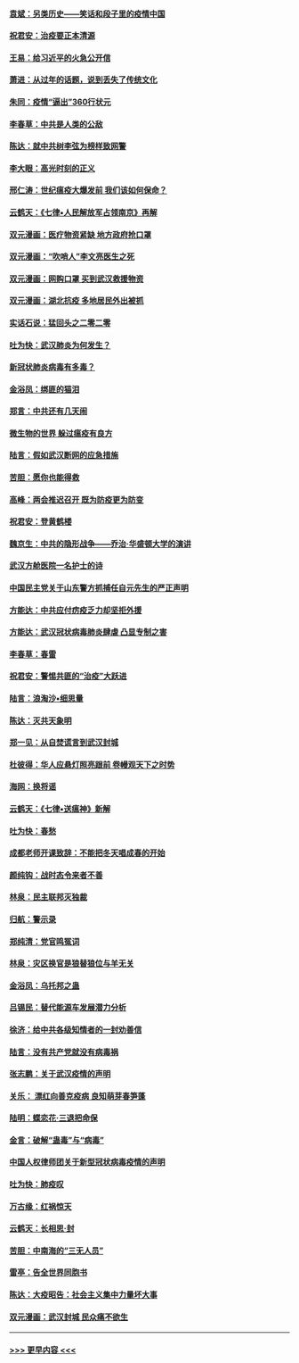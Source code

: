 #### [袁斌：另类历史——笑话和段子里的疫情中国](../pages/nsc993/n11889243.md?t=02240601) 
#### [祝君安：治疫要正本清源](../pages/nsc993/n11889085.md?t=02240601) 
#### [王易：给习近平的火急公开信](../pages/nsc993/n11888225.md?t=02240601) 
#### [萧进：从过年的话题，说到丢失了传统文化](../pages/nsc993/n11887732.md?t=02240601) 
#### [朱同：疫情“逼出”360行状元](../pages/nsc993/n11887678.md?t=02240601) 
#### [李春草：中共是人类的公敌](../pages/nsc993/n11887656.md?t=02240601) 
#### [陈达：就中共树李弦为榜样致网警](../pages/nsc993/n11887625.md?t=02240601) 
#### [李大眼：高光时刻的正义](../pages/nsc993/n11887585.md?t=02240601) 
#### [邢仁涛：世纪瘟疫大爆发前 我们该如何保命？](../pages/nsc993/n11887535.md?t=02240601) 
#### [云鹤天：《七律▪人民解放军占领南京》再解](../pages/nsc993/n11887524.md?t=02240601) 
#### [双元漫画：医疗物资紧缺 地方政府抢口罩](../pages/nsc993/n11884744.md?t=02240601) 
#### [双元漫画：“吹哨人”李文亮医生之死](../pages/nsc993/n11884705.md?t=02240601) 
#### [双元漫画：网购口罩 买到武汉救援物资](../pages/nsc993/n11884670.md?t=02240601) 
#### [双元漫画：湖北抗疫 多地居民外出被抓](../pages/nsc993/n11884643.md?t=02240601) 
#### [实话石说：猛回头之二零二零](../pages/nsc993/n11883968.md?t=02240601) 
#### [吐为快：武汉肺炎为何发生？](../pages/nsc993/n11882180.md?t=02240601) 
#### [新冠状肺炎病毒有多毒？](../pages/nsc993/n11881790.md?t=02240601) 
#### [金浴凤：绑匪的猫泪](../pages/nsc993/n11880664.md?t=02240601) 
#### [郑言：中共还有几天闹](../pages/nsc993/n11880645.md?t=02240601) 
#### [微生物的世界 躲过瘟疫有良方](../pages/nsc993/n11880492.md?t=02240601) 
#### [陆言：假如武汉断网的应急措施](../pages/nsc993/n11880619.md?t=02240601) 
#### [苦胆：愿你也能得救](../pages/nsc993/n11880601.md?t=02240601) 
#### [高峰：两会推迟召开  既为防疫更为防变](../pages/nsc993/n11879977.md?t=02240601) 
#### [祝君安：登黄鹤楼](../pages/nsc993/n11880583.md?t=02240601) 
#### [魏京生：中共的隐形战争——乔治‧华盛顿大学的演讲](../pages/nsc993/n11879765.md?t=02240601) 
#### [武汉方舱医院一名护士的诗](../pages/nsc993/n11878480.md?t=02240601) 
#### [中国民主党关于山东警方抓捕任自元先生的严正声明](../pages/nsc993/n11877506.md?t=02240601) 
#### [方能达：中共应付疠疫乏力却坚拒外援](../pages/nsc993/n11877497.md?t=02240601) 
#### [方能达：武汉冠状病毒肺炎肆虐 凸显专制之害](../pages/nsc993/n11877475.md?t=02240601) 
#### [李春草：春雷](../pages/nsc993/n11876287.md?t=02240601) 
#### [祝君安：警惕共匪的“治疫”大跃进](../pages/nsc993/n11876084.md?t=02240601) 
#### [陆言：浪淘沙•细思量](../pages/nsc993/n11876071.md?t=02240601) 
#### [陈达：灭共天象明](../pages/nsc993/n11876063.md?t=02240601) 
#### [郑一见：从自焚谎言到武汉封城](../pages/nsc993/n11875621.md?t=02240601) 
#### [杜彼得：华人应悬灯照亮跟前 卷幔观天下之时势](../pages/nsc993/n11874822.md?t=02240601) 
#### [海网：换将谣](../pages/nsc993/n11873712.md?t=02240601) 
#### [云鹤天：《七律▪送瘟神》新解](../pages/nsc993/n11873598.md?t=02240601) 
#### [吐为快：春愁](../pages/nsc993/n11872801.md?t=02240601) 
#### [成都老师开课致辞：不能把冬天唱成春的开始](../pages/nsc993/n11872653.md?t=02240601) 
#### [颜纯钩：战时态令来者不善](../pages/nsc993/n11872011.md?t=02240601) 
#### [林泉：民主联邦灭独裁](../pages/nsc993/n11870998.md?t=02240601) 
#### [归航：警示录](../pages/nsc993/n11870963.md?t=02240601) 
#### [郑纯清：党官鸣冤词](../pages/nsc993/n11870938.md?t=02240601) 
#### [林泉：灾区换官是狼替狼位与羊无关](../pages/nsc993/n11870896.md?t=02240601) 
#### [金浴凤：乌托邦之蛊](../pages/nsc993/n11870879.md?t=02240601) 
#### [吕锡民：替代能源车发展潜力分析](../pages/nsc993/n11870656.md?t=02240601) 
#### [徐济：给中共各级知情者的一封劝善信](../pages/nsc993/n11868561.md?t=02240601) 
#### [陆言：没有共产党就没有病毒祸](../pages/nsc993/n11868232.md?t=02240601) 
#### [张志鹏：关于武汉疫情的声明](../pages/nsc993/n11867182.md?t=02240601) 
#### [关乐： 漂红向善克疫病 良知萌芽春笋蓬](../pages/nsc993/n11865710.md?t=02240601) 
#### [陆明：蝶恋花‧三退把命保](../pages/nsc993/n11865673.md?t=02240601) 
#### [金言：破解“蛊毒”与“病毒”](../pages/nsc993/n11864103.md?t=02240601) 
#### [中国人权律师团关于新型冠状病毒疫情的声明](../pages/nsc993/n11864249.md?t=02240601) 
#### [吐为快：肺疫叹](../pages/nsc993/n11864027.md?t=02240601) 
#### [万古缘：红祸惊天](../pages/nsc993/n11864079.md?t=02240601) 
#### [云鹤天：长相思‧封](../pages/nsc993/n11864006.md?t=02240601) 
#### [苦胆：中南海的“三无人员”](../pages/nsc993/n11862997.md?t=02240601) 
#### [雷亭：告全世界同胞书](../pages/nsc993/n11862572.md?t=02240601) 
#### [陈达：大疫昭告：社会主义集中力量坏大事](../pages/nsc993/n11859419.md?t=02240601) 
#### [双元漫画：武汉封城 民众痛不欲生](../pages/nsc993/n11859287.md?t=02240601) 

----
#### [ >>> 更早内容 <<< ](../indexes/nsc993-earlier.md)
